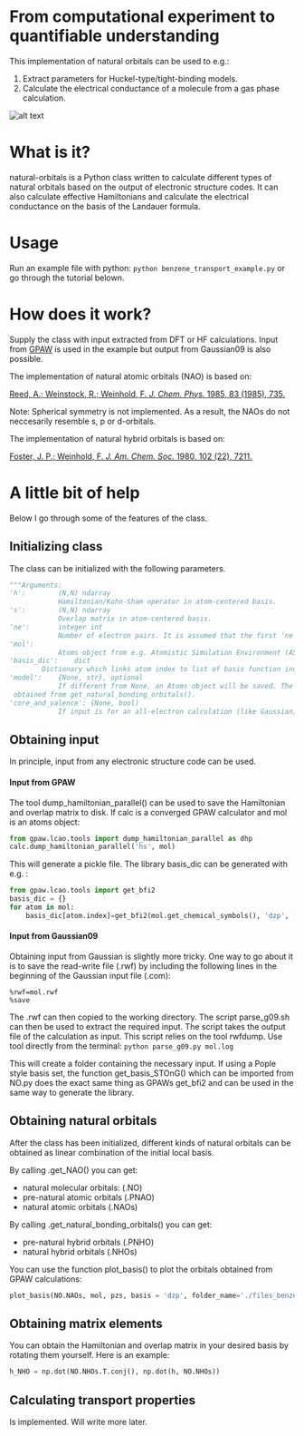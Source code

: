# From computational experiment to quantifiable understanding

This implementation of natural orbitals can be used to e.g.:

1. Extract parameters for Huckel-type/tight-binding models. 
2. Calculate the electrical conductance of a molecule from a gas phase calculation. 

![alt text](pic.png)


# What is it?
natural-orbitals is a Python class written to calculate different types of natural orbitals based on the output of electronic structure codes. It can also calculate effective Hamiltonians and calculate the electrical conductance on the basis of the Landauer formula. 

# Usage
Run an example file with python: `python benzene_transport_example.py` or go through the tutorial belown. 

# How does it work?
Supply the class with input extracted from DFT or HF calculations. Input from [GPAW](https://wiki.fysik.dtu.dk/gpaw/) is used in the example but output from Gaussian09 is also possible. 

The implementation of natural atomic orbitals (NAO) is based on: 

[Reed, A.; Weinstock, R.; Weinhold, F. _J. Chem. Phys._ 1985, 83 (1985), 735.](http://dx.doi.org/10.1063/1.449486)

Note: Spherical symmetry is not implemented. As a result, the NAOs do not neccesarily resemble s, p or d-orbitals. 

The implementation of natural hybrid orbitals is based on: 

[Foster, J. P.; Weinhold, F. _J. Am. Chem. Soc._ 1980, 102 (22), 7211.](http://dx.doi.org/10.1021/ja00544a007)

# A little bit of help
Below I go through some of the features of the class. 

## Initializing class
The class can be initialized with the following parameters. 

```python 
"""Arguments:  
'h':		(N,N) ndarray
			Hamiltonian/Kohn-Sham operator in atom-centered basis.
's':		(N,N) ndarray
			Overlap matrix in atom-centered basis. 
'ne':		integer int
			Number of electron pairs. It is assumed that the first 'ne' molecular eigenfunctions of h have occupations 2.0. 
'mol':		
			Atoms object from e.g. Atomistic Simulation Environment (ASE).
'basis_dic':	dict
		Dictionary which links atom index to list of basis function indices. Basis function indices associated with each atom must be consequtive.  
'model':	{None, str}, optional
			If different from None, an Atoms object will be saved. The ordering of the atoms in this object will have the same ordering as the natural hybrids
 obtained from get_natural_bonding_orbitals(). 
'core_and_valence': {None, bool)
			If input is for an all-electron calculation (like Gaussian): set this to True."""

```

## Obtaining input
In principle, input from any electronic structure code can be used.
#### Input from GPAW
The tool dump_hamiltonian_parallel() can be used to save the Hamiltonian and overlap matrix to disk. If calc is a converged GPAW calculator and mol is an atoms object:

```python
from gpaw.lcao.tools import dump_hamiltonian_parallel as dhp
calc.dump_hamiltonian_parallel('hs', mol)
```
This will generate a pickle file. The library basis_dic can be generated with e.g. :
```python
from gpaw.lcao.tools import get_bfi2
basis_dic = {}
for atom in mol:
	basis_dic[atom.index]=get_bfi2(mol.get_chemical_symbols(), 'dzp', [atom.index])
```

#### Input from Gaussian09
Obtaining input from Gaussian is slightly more tricky. One way to go about it is to save the read-write file (.rwf) by including the following lines in the beginning of the Gaussian input file (.com):
```
%rwf=mol.rwf
%save
```
The .rwf can then copied to the working directory. The script parse_g09.sh can then be used to extract the required input. The script takes the output file of the calculation as input. This script relies on the tool rwfdump.  Use tool directly from the terminal: 
```python parse_g09.py mol.log```

This will create a folder containing the necessary input. If using a Pople style basis set, the function get_basis_STOnG() which can be imported from NO.py does the exact same thing as GPAWs get_bfi2 and can be used in the same way to generate the library. 

## Obtaining natural orbitals
After the class has been initialized, different kinds of natural orbitals can be obtained as linear combination of the initial local basis. 

By calling .get_NAO() you can get:
* natural molecular orbitals: (.NO)
* pre-natural atomic orbitals (.PNAO)
* natural atomic orbitals (.NAOs)

By calling .get_natural_bonding_orbitals() you can get:
* pre-natural hybrid orbitals (.PNHO)
* natural hybrid orbitals (.NHOs)

You can use the function plot_basis() to plot the orbitals obtained from GPAW calculations:
```python
plot_basis(NO.NAOs, mol, pzs, basis = 'dzp', folder_name='./files_benzene/pzs') 
```

## Obtaining matrix elements
You can obtain the Hamiltonian and overlap matrix in your desired basis by rotating them yourself. Here is an example:

```python
h_NHO = np.dot(NO.NHOs.T.conj(), np.dot(h, NO.NHOs))
```

## Calculating transport properties
Is implemented. Will write more later. 

